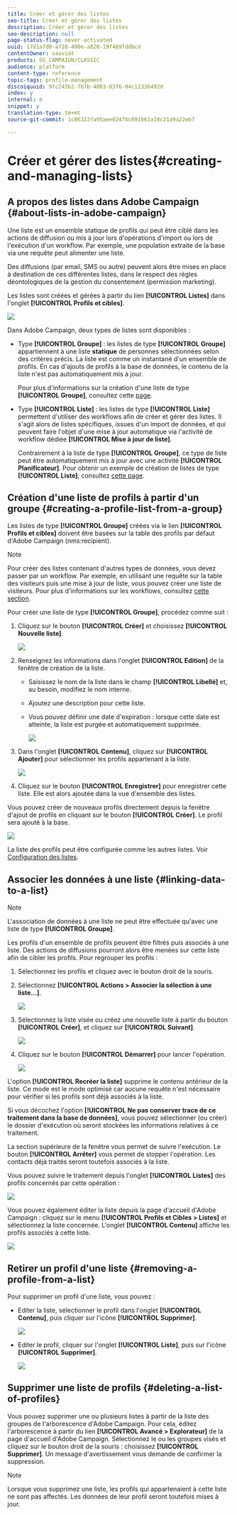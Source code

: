 ```yaml
---
title: Créer et gérer des listes
seo-title: Créer et gérer des listes
description: Créer et gérer des listes
seo-description: null
page-status-flag: never-activated
uuid: 17d1a7d0-a728-490e-a820-19f469fddbcd
contentOwner: sauviat
products: SG_CAMPAIGN/CLASSIC
audience: platform
content-type: reference
topic-tags: profile-management
discoiquuid: 9fc243b2-7b7b-4083-83f6-04c12336492d
index: y
internal: n
snippet: y
translation-type: tm+mt
source-git-commit: 1c86322fa95aee024f6c691b61a10c21a9a22eb7

---
```



# Créer et gérer des listes{#creating-and-managing-lists}

## A propos des listes dans Adobe Campaign {#about-lists-in-adobe-campaign}

Une liste est un ensemble statique de profils qui peut être ciblé dans les actions de diffusion ou mis à jour lors d&#39;opérations d&#39;import ou lors de l&#39;exécution d&#39;un workflow. Par exemple, une population extraite de la base via une requête peut alimenter une liste.

Des diffusions (par email, SMS ou autre) peuvent alors être mises en place à destination de ces différentes listes, dans le respect des règles déontologiques de la gestion du consentement (permission marketing).

Les listes sont créées et gérées à partir du lien **[!UICONTROL Listes]** dans l&#39;onglet **[!UICONTROL Profils et cibles]**.

![](assets/s_ncs_user_interface_group_link.png)

Dans Adobe Campaign, deux types de listes sont disponibles :

* Type **[!UICONTROL Groupe]** : les listes de type **[!UICONTROL Groupe]** appartiennent à une liste **statique** de personnes sélectionnées selon des critères précis. La liste est comme un instantané d&#39;un ensemble de profils. En cas d&#39;ajouts de profils à la base de données, le contenu de la liste n&#39;est pas automatiquement mis à jour.

   Pour plus d&#39;informations sur la création d&#39;une liste de type **[!UICONTROL Groupe]**, consultez cette [page](#creating-a-profile-list-from-a-group).

* Type **[!UICONTROL Liste]** : les listes de type **[!UICONTROL Liste]** permettent d&#39;utiliser des workflows afin de créer et gérer des listes. Il s&#39;agit alors de listes spécifiques, issues d&#39;un import de données, et qui peuvent faire l&#39;objet d&#39;une mise à jour automatique via l&#39;activité de workflow dédiée **[!UICONTROL Mise à jour de liste]**.

   Contrairement à la liste de type **[!UICONTROL Groupe]**, ce type de liste peut être automatiquement mis à jour avec une activité **[!UICONTROL Planificateur]**. Pour obtenir un exemple de création de listes de type **[!UICONTROL Liste]**, consultez [cette page](../../workflow/using/list-update.md).

## Création d&#39;une liste de profils à partir d&#39;un groupe {#creating-a-profile-list-from-a-group}

Les listes de type **[!UICONTROL Groupe]** créées via le lien **[!UICONTROL Profils et cibles]** doivent être basées sur la table des profils par défaut d&#39;Adobe Campaign (nms:recipient).

>[!NOTE]
>
>Pour créer des listes contenant d&#39;autres types de données, vous devez passer par un workflow. Par exemple, en utilisant une requête sur la table des visiteurs puis une mise à jour de liste, vous pouvez créer une liste de visiteurs. Pour plus d&#39;informations sur les workflows, consultez [cette section](../../workflow/using/about-workflows.md).

Pour créer une liste de type **[!UICONTROL Groupe]**, procédez comme suit :

1. Cliquez sur le bouton **[!UICONTROL Créer]** et choisissez **[!UICONTROL Nouvelle liste]**.

   ![](assets/s_ncs_user_new_group.png)

1. Renseignez les informations dans l&#39;onglet **[!UICONTROL Edition]** de la fenêtre de création de la liste.

   * Saisissez le nom de la liste dans le champ **[!UICONTROL Libellé]** et, au besoin, modifiez le nom interne.
   * Ajoutez une description pour cette liste.
   * Vous pouvez définir une date d&#39;expiration : lorsque cette date est atteinte, la liste est purgée et automatiquement supprimée.

      ![](assets/list_expiration_date.png)

1. Dans l&#39;onglet **[!UICONTROL Contenu]**, cliquez sur **[!UICONTROL Ajouter]** pour sélectionner les profils appartenant à la liste.

   ![](assets/s_ncs_user_add_group.png)

1. Cliquez sur le bouton **[!UICONTROL Enregistrer]** pour enregistrer cette liste. Elle est alors ajoutée dans la vue d&#39;ensemble des listes.

Vous pouvez créer de nouveaux profils directement depuis la fenêtre d&#39;ajout de profils en cliquant sur le bouton **[!UICONTROL Créer]**. Le profil sera ajouté à la base.

![](assets/s_ncs_user_new_recipient_from_group.png)

La liste des profils peut être configurée comme les autres listes. Voir [Configuration des listes](../../platform/using/adobe-campaign-workspace.md#configuring-lists).

## Associer les données à une liste {#linking-data-to-a-list}

>[!NOTE]
>
>L&#39;association de données à une liste ne peut être effectuée qu&#39;avec une liste de type **[!UICONTROL Groupe]**.

Les profils d&#39;un ensemble de profils peuvent être filtrés puis associés à une liste. Des actions de diffusions pourront alors être menées sur cette liste afin de cibler les profils. Pour regrouper les profils :

1. Sélectionnez les profils et cliquez avec le bouton droit de la souris.
1. Sélectionnez **[!UICONTROL Actions > Associer la sélection à une liste...]**.

   ![](assets/s_ncs_user_add_selection_to_group.png)

1. Sélectionnez la liste visée ou créez une nouvelle liste à partir du bouton **[!UICONTROL Créer]**, et cliquez sur **[!UICONTROL Suivant]**.

   ![](assets/s_ncs_user_add_selection_to_group_2.png)

1. Cliquez sur le bouton **[!UICONTROL Démarrer]** pour lancer l&#39;opération.

   ![](assets/s_ncs_user_add_selection_to_group_3.png)

L&#39;option **[!UICONTROL Recréer la liste]** supprime le contenu antérieur de la liste. Ce mode est le mode optimisé car aucune requête n&#39;est nécessaire pour vérifier si les profils sont déjà associés à la liste.

Si vous décochez l&#39;option **[!UICONTROL Ne pas conserver trace de ce traitement dans la base de données]**, vous pouvez sélectionner (ou créer) le dossier d&#39;exécution où seront stockées les informations relatives à ce traitement.

La section supérieure de la fenêtre vous permet de suivre l&#39;exécution. Le bouton **[!UICONTROL Arrêter]** vous permet de stopper l&#39;opération. Les contacts déjà traités seront toutefois associés à la liste.

Vous pouvez suivre le traitement depuis l&#39;onglet **[!UICONTROL Listes]** des profils concernés par cette opération :

![](assets/s_ncs_user_add_selection_to_group_4.png)

Vous pouvez également éditer la liste depuis la page d&#39;accueil d&#39;Adobe Campaign : cliquez sur le menu **[!UICONTROL Profils et Cibles > Listes]** et sélectionnez la liste concernée. L&#39;onglet **[!UICONTROL Contenu]** affiche les profils associés à cette liste.

![](assets/s_ncs_user_add_selection_to_group_5.png)

## Retirer un profil d&#39;une liste {#removing-a-profile-from-a-list}

Pour supprimer un profil d&#39;une liste, vous pouvez :

* Editer la liste, sélectionner le profil dans l&#39;onglet **[!UICONTROL Contenu]**, puis cliquer sur l&#39;icône **[!UICONTROL Supprimer]**.

   ![](assets/list_remove_a_recipient.png)

* Editer le profil, cliquer sur l&#39;onglet **[!UICONTROL Liste]**, puis sur l&#39;icône **[!UICONTROL Supprimer]**.

   ![](assets/recipient_remove_a_list.png)

## Supprimer une liste de profils {#deleting-a-list-of-profiles}

Vous pouvez supprimer une ou plusieurs listes à partir de la liste des groupes de l&#39;arborescence d&#39;Adobe Campaign. Pour cela, éditez l&#39;arborescence à partir du lien **[!UICONTROL Avancé > Explorateur]** de la page d&#39;accueil d&#39;Adobe Campaign. Sélectionnez le ou les groupes visés et cliquez sur le bouton droit de la souris : choisissez **[!UICONTROL Supprimer]**. Un message d&#39;avertissement vous demande de confirmer la suppression.

>[!NOTE]
>
>Lorsque vous supprimez une liste, les profils qui appartenaient à cette liste ne sont pas affectés. Les données de leur profil seront toutefois mises à jour.


